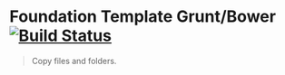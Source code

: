# Foundation Template Grunt/Bower [![Build Status](https://travis-ci.org/gruntjs/grunt-contrib-copy.png?branch=master)](https://magdic.github.io/foundation.tpl)

> Copy files and folders.